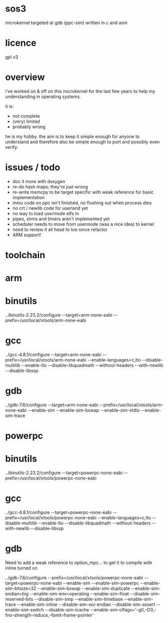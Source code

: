sos3
====

microkernel targeted at gdb (ppc-sim) written in c and asm

licence
=======

gpl v3

overview
========

i've worked on & off on this microkernel for the last few years to help my understanding in operating systems.

it is:
* not complete
* (very) limited
* probably wrong

he is my hobby. the aim is to keep it simple enough for anyone to understand and therefore also
be simple enough to port and possibly even verify.

issues / todo
=============

* doc it more with doxygen
* re-do hash maps; they're just wrong
* re-write memcpy to be target specific with weak reference for basic implementation
* mmu code on ppc isn't finished, no flushing out when process dies
* no crt / newlib code for userland yet
* no way to load usermode elfs in
* pipes, shms and timers aren't implemented yet
* scheduler needs to move from usermode (was a nice idea) to kernel
* need to review it all head to toe since refactor
* ARM support!

toolchain
=========

 arm
 ===
 
  binutils
  ========
  
  ../binutils-2.23.2/configure --target=arm-none-eabi --prefix=/usr/local/xtools/arm-none-eabi
  
  gcc
  ===
  
  ../gcc-4.8.1/configure --target=arm-none-eabi --prefix=/usr/local/xtools/arm-none-eabi --enable-languages=c,lto --disable-multilib --enable-lto --disable-libquadmath --without-headers --with-newlib --disable-libssp
  
  gdb
  ===
  
  ../gdb-7.6/configure --target=arm-none-eabi --prefix=/usr/local/xtools/arm-none-eabi --enable-sim --enable-sim-bswap --enable-sim-stdio --enable-sim-trace

 powerpc
 =======

  binutils
  ========

  ../binutils-2.23.2/configure --target=powerpc-none-eabi --prefix=/usr/local/xtools/powerpc-none-eabi
 
  gcc
  ===

  ../gcc-4.8.1/configure --target=powerpc-none-eabi --prefix=/usr/local/xtools/powerpc-none-eabi --enable-languages=c,lto --disable-multilib --enable-lto --disable-libquadmath --without-headers --with-newlib --disable-libssp

  gdb
  ===

  Need to add a weak reference to option_mpc... to get it to compile with inline turned on
  
  ../gdb-7.6/configure --prefix=/usr/local/xtools/powerpc-none-eabi --target=powerpc-none-eabi --enable-sim --enable-sim-powerpc --enable-sim-bitsize=32 --enable-sim-bswap --enable-sim-duplicate --enable-sim-endian=big --enable-sim-env=operating --enable-sim-float --disable-sim-reserved-bits --disable-sim-smp --enable-sim-timebase --enable-sim-trace --enable-sim-inline --disable-sim-xor-endian --disable-sim-assert --enable-sim-switch --disable-sim-icache --enable-sim-clfags='-g0,-O3,-fno-strength-reduce,-fomit-frame-pointer'


